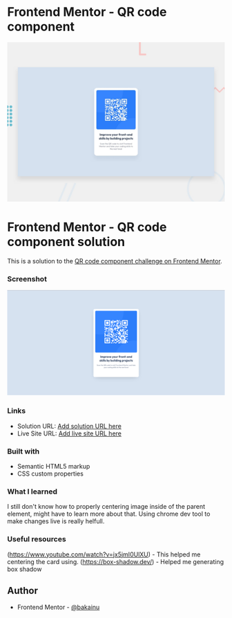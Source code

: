 # Frontend Mentor - QR code component

![Design preview for the QR code component coding challenge](./design/desktop-preview.jpg)

# Frontend Mentor - QR code component solution

This is a solution to the [QR code component challenge on Frontend Mentor](https://www.frontendmentor.io/challenges/qr-code-component-iux_sIO_H).

### Screenshot

![](./images/Screenshot.png)

### Links

- Solution URL: [Add solution URL here](https://github.com/affantaufiqur/qr-code-component-main)
- Live Site URL: [Add live site URL here](https://your-live-site-url.com)

### Built with

- Semantic HTML5 markup
- CSS custom properties

### What I learned

I still don't know how to properly centering image inside of the parent element, might have to learn more about that. Using chrome dev tool to make changes live is really helfull.

### Useful resources

(https://www.youtube.com/watch?v=jx5jmI0UlXU) - This helped me centering the card using.
(https://box-shadow.dev/) - Helped me generating box shadow

## Author

- Frontend Mentor - [@bakainu](https://www.frontendmentor.io/profile/bakainu)
